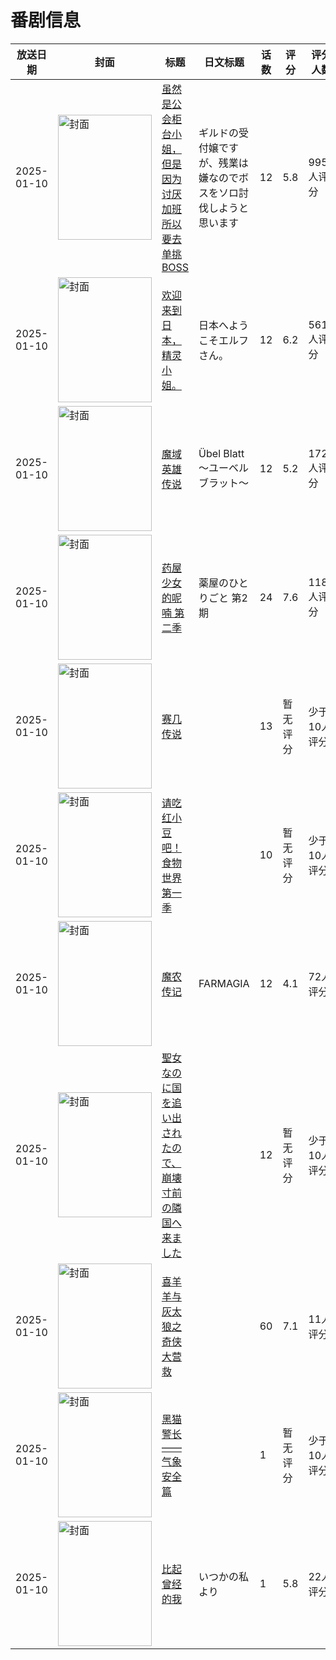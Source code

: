 # 番剧信息

|放送日期|封面|标题|日文标题|话数|评分|评分人数|
|---|---|---|---|---|---|---|
|2025-01-10|<img src="//lain.bgm.tv/pic/cover/c/8f/8a/445827_L6Zh0.jpg" alt="封面" style="width:150px;height:200px;object-fit:cover;">|[虽然是公会柜台小姐，但是因为讨厌加班所以要去单挑BOSS](https://bangumi.tv/subject/445827)|ギルドの受付嬢ですが、残業は嫌なのでボスをソロ討伐しようと思います|12|5.8|995人评分|
|2025-01-10|<img src="//lain.bgm.tv/pic/cover/c/ca/22/472661_hjrMm.jpg" alt="封面" style="width:150px;height:200px;object-fit:cover;">|[欢迎来到日本，精灵小姐。](https://bangumi.tv/subject/472661)|日本へようこそエルフさん。|12|6.2|561人评分|
|2025-01-10|<img src="//lain.bgm.tv/pic/cover/c/ab/e8/481649_rMVIg.jpg" alt="封面" style="width:150px;height:200px;object-fit:cover;">|[魔域英雄传说](https://bangumi.tv/subject/481649)|Übel Blatt～ユーベルブラット～|12|5.2|172人评分|
|2025-01-10|<img src="//lain.bgm.tv/pic/cover/c/9e/b3/486347_jKVqi.jpg" alt="封面" style="width:150px;height:200px;object-fit:cover;">|[药屋少女的呢喃 第二季](https://bangumi.tv/subject/486347)|薬屋のひとりごと 第2期|24|7.6|1188人评分|
|2025-01-10|<img src="//lain.bgm.tv/pic/cover/c/46/d7/493752_jF1F5.jpg" alt="封面" style="width:150px;height:200px;object-fit:cover;">|[赛几传说](https://bangumi.tv/subject/493752)||13|暂无评分|少于10人评分|
|2025-01-10|<img src="//lain.bgm.tv/pic/cover/c/99/a2/497978_2seOE.jpg" alt="封面" style="width:150px;height:200px;object-fit:cover;">|[请吃红小豆吧！食物世界 第一季](https://bangumi.tv/subject/497978)||10|暂无评分|少于10人评分|
|2025-01-10|<img src="//lain.bgm.tv/pic/cover/c/fe/59/500356_5grvt.jpg" alt="封面" style="width:150px;height:200px;object-fit:cover;">|[魔农传记](https://bangumi.tv/subject/500356)|FARMAGIA|12|4.1|72人评分|
|2025-01-10|<img src="//lain.bgm.tv/pic/cover/c/c0/b0/522531_1143V.jpg" alt="封面" style="width:150px;height:200px;object-fit:cover;">|[聖女なのに国を追い出されたので、崩壊寸前の隣国へ来ました](https://bangumi.tv/subject/522531)||12|暂无评分|少于10人评分|
|2025-01-10|<img src="//lain.bgm.tv/pic/cover/c/ad/eb/529532_xk91C.jpg" alt="封面" style="width:150px;height:200px;object-fit:cover;">|[喜羊羊与灰太狼之奇侠大营救](https://bangumi.tv/subject/529532)||60|7.1|11人评分|
|2025-01-10|<img src="//lain.bgm.tv/pic/cover/c/01/0f/532397_S69WS.jpg" alt="封面" style="width:150px;height:200px;object-fit:cover;">|[黑猫警长——气象安全篇](https://bangumi.tv/subject/532397)||1|暂无评分|少于10人评分|
|2025-01-10|<img src="//lain.bgm.tv/pic/cover/c/36/ea/532446_zp2VU.jpg" alt="封面" style="width:150px;height:200px;object-fit:cover;">|[比起曾经的我](https://bangumi.tv/subject/532446)|いつかの私より|1|5.8|22人评分|
